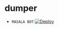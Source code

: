 # dumper
- ``MASALA BOT``
[![Deploy](https://www.herokucdn.com/deploy/button.svg)](https://heroku.com/deploy?template=https://github.com/lloyd4565/lolino)


